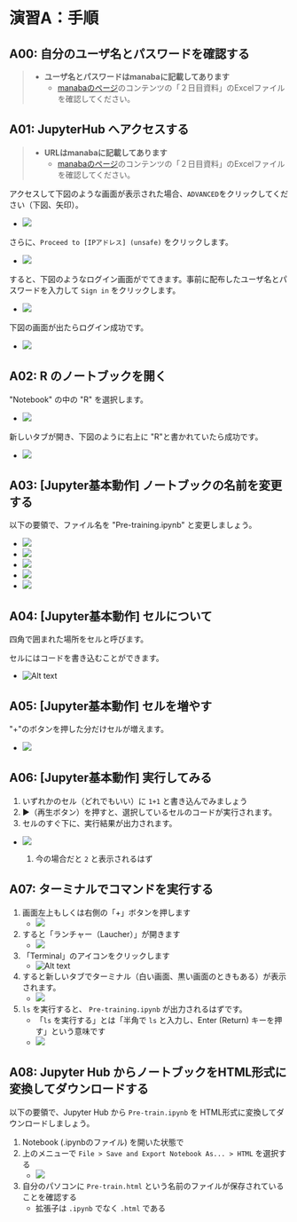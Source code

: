 # 演習A：手順


## A00: 自分のユーザ名とパスワードを確認する

> - **ユーザ名とパスワードはmanabaに記載してあります**  
>   - [manabaのページ](https://manaba.tsukuba.ac.jp/ct/course_2438996)のコンテンツの「２日目資料」のExcelファイルを確認してください。

## A01: JupyterHub へアクセスする

> - **URLはmanabaに記載してあります**  
>   - [manabaのページ](https://manaba.tsukuba.ac.jp/ct/course_2438996)のコンテンツの「２日目資料」のExcelファイルを確認してください。

アクセスして下図のような画面が表示された場合、`ADVANCED`をクリックしてください（下図、矢印）。

- ![](img/2021-02-06-19-57-07.png)

さらに、`Proceed to [IPアドレス] (unsafe)` をクリックします。

- ![](img/2021-02-06-19-58-57.png)

すると、下図のようなログイン画面がでてきます。事前に配布したユーザ名とパスワードを入力して `Sign in` をクリックします。

- ![](img/2021-02-06-19-59-19.png)

下図の画面が出たらログイン成功です。

- ![](img/20240119134826.png)

## A02: R のノートブックを開く

"Notebook" の中の "R" を選択します。

- ![](img/20240119134934.png)

新しいタブが開き、下図のように右上に "R"と書かれていたら成功です。

- ![](img/20240119135046.png)

## A03: [Jupyter基本動作] ノートブックの名前を変更する

以下の要領で、ファイル名を "Pre-training.ipynb" と変更しましょう。

- ![](img/20240119135223.png)
- ![](img/20240119135259.png)
- ![](img/20240119135402.png)
- ![](img/20240119135505.png)
- ![](img/20240119135544.png)


## A04: [Jupyter基本動作] セルについて

四角で囲まれた場所をセルと呼びます。

セルにはコードを書き込むことができます。

- ![Alt text](image-2.png)


## A05: [Jupyter基本動作] セルを増やす

"+"のボタンを押した分だけセルが増えます。

- ![](img/20240119135757.png)

## A06: [Jupyter基本動作] 実行してみる

1. いずれかのセル（どれでもいい）に `1+1` と書き込んでみましょう
2. ▶（再生ボタン）を押すと、選択しているセルのコードが実行されます。
3. セルのすぐ下に、実行結果が出力されます。

- ![](img/20240119135918.png)

   1. 今の場合だと `2` と表示されるはず


## A07: ターミナルでコマンドを実行する

1. 画面左上もしくは右側の「+」ボタンを押します
   - ![](img/20240119140046.png)
2. すると「ランチャー（Laucher）」が開きます
   - ![](img/20240119140120.png)
3. 「Terminal」のアイコンをクリックします
    - ![Alt text](image-3.png)
4. すると新しいタブでターミナル（白い画面、黒い画面のときもある）が表示されます。
   - ![](img/20240119140233.png)
5. `ls` を実行すると、 `Pre-training.ipynb` が出力されるはずです。
   - 「`ls` を実行する」とは「半角で `ls` と入力し、Enter (Return) キーを押す」という意味です
   - ![](img/20240119140404.png)


## A08: Jupyter Hub からノートブックをHTML形式に変換してダウンロードする

以下の要領で、Jupyter Hub から  `Pre-train.ipynb` を HTML形式に変換してダウンロードしましょう。

1. Notebook (.ipynbのファイル) を開いた状態で
2. 上のメニューで `File > Save and Export Notebook As... > HTML` を選択する
   - ![](img/20240120140224.png)
3. 自分のパソコンに `Pre-train.html` という名前のファイルが保存されていることを確認する
   - 拡張子は `.ipynb` でなく `.html` である
